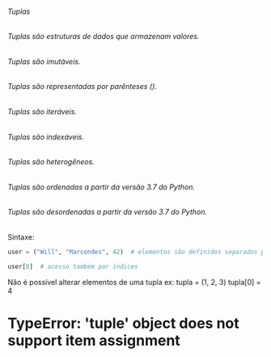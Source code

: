 

###### Tuplas
###### Tuplas são estruturas de dados que armazenam valores.
###### Tuplas são imutáveis.
###### Tuplas são representadas por parênteses ().
###### Tuplas são iteráveis.
###### Tuplas são indexáveis.
###### Tuplas são heterogêneos.
###### Tuplas são ordenadas a partir da versão 3.7 do Python.
###### Tuplas são desordenadas a partir da versão 3.7 do Python.

Sintaxe:

```python
user = ("Will", "Marcondes", 42)  # elementos são definidos separados por vírgula, envolvidos por parênteses

user[0]  # acesso também por índices

```

Não é possível alterar elementos de uma tupla
ex:
tupla = (1, 2, 3)
tupla[0] = 4
# TypeError: 'tuple' object does not support item assignment